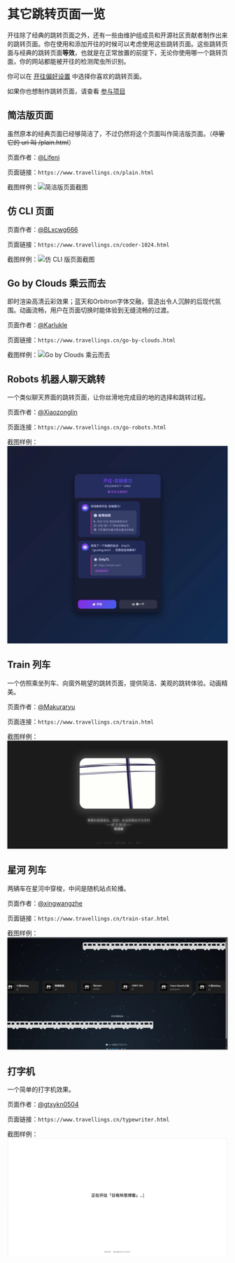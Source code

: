 # 其它跳转页面一览

开往除了经典的跳转页面之外，还有一些由维护组成员和开源社区贡献者制作出来的跳转页面。你在使用和添加开往的时候可以考虑使用这些跳转页面。这些跳转页面与经典的跳转页面**等效**，也就是在正常放置的前提下，无论你使用哪一个跳转页面，你的网站都能被开往的检测爬虫所识别。

你可以在 [开往偏好设置](/preference) 中选择你喜欢的跳转页面。

如果你也想制作跳转页面，请查看 [参与项目](/docs/join#参与项目)

## 简洁版页面

虽然原本的经典页面已经够简洁了，不过仍然将这个页面叫作简洁版页面。（~~尽管它的 uri 叫 /plain.html~~）

页面作者：[@Lifeni](https://github.com/Lifeni) 

页面链接：`https://www.travellings.cn/plain.html`

截图样例：![简洁版页面截图](/assets/img/plain-page.webp "简洁版页面截图")

## 仿 CLI 页面

页面作者：[@BLxcwg666](https://github.com/BLxcwg666) 

页面链接：`https://www.travellings.cn/coder-1024.html` 

截图样例：![仿 CLI 版页面截图](/assets/img/coder1024-page.webp "仿 CLI 版页面截图")  

## Go by Clouds 乘云而去

即时渲染高清云彩效果；蓝天和Orbitron字体交融，营造出令人沉醉的后现代氛围。动画流畅，用户在页面切换时能体验到无缝流畅的过渡。

页面作者：[@Karlukle](https://www.karlukle.site) 

页面链接：`https://www.travellings.cn/go-by-clouds.html` 

截图样例：![Go by Clouds 乘云而去](/assets/img/go-by-clouds-page.webp "Go by Clouds 乘云而去")

## Robots 机器人聊天跳转

一个类似聊天界面的跳转页面，让你丝滑地完成目的地的选择和跳转过程。

页面作者：[@Xiaozonglin](https://github.com/Xiaozonglin) 

页面连接：`https://www.travellings.cn/go-robots.html`

截图样例：![Robots 机器人聊天跳转](/assets/img/go-robots-page.webp  "Robots 机器人聊天跳转")

## Train 列车

一个仿照乘坐列车、向窗外眺望的跳转页面，提供简洁、美观的跳转体验。动画精美。

页面作者：[@Makuraryu](https://github.com/Makuraryu)

页面连接：`https://www.travellings.cn/train.html`

截图样例：![Train 列车](/assets/img/train-page.webp)

## 星河 列车

两辆车在星河中穿梭，中间是随机站点轮播。

页面作者：[@xingwangzhe](https://github.com/xingwangzhe)

页面链接：`https://www.travellings.cn/train-star.html`

截图样例：![星河 列车](/assets/img/train-star-page.webp)

## 打字机

一个简单的打字机效果。

页面作者：[@gtxykn0504](https://github.com/gtxykn0504)

页面链接：`https://www.travellings.cn/typewriter.html`

截图样例：![打字机](/assets/img/typewriter.webp)